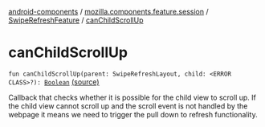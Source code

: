 [android-components](../../index.md) / [mozilla.components.feature.session](../index.md) / [SwipeRefreshFeature](index.md) / [canChildScrollUp](./can-child-scroll-up.md)

# canChildScrollUp

`fun canChildScrollUp(parent: SwipeRefreshLayout, child: <ERROR CLASS>?): `[`Boolean`](https://kotlinlang.org/api/latest/jvm/stdlib/kotlin/-boolean/index.html) [(source)](https://github.com/mozilla-mobile/android-components/blob/master/components/feature/session/src/main/java/mozilla/components/feature/session/SwipeRefreshFeature.kt#L63)

Callback that checks whether it is possible for the child view to scroll up.
If the child view cannot scroll up and the scroll event is not handled by the webpage
it means we need to trigger the pull down to refresh functionality.

